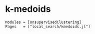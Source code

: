 # k-medoids

```@autodocs
Modules = [UnsupervisedClustering]
Pages   = ["local_search/kmedoids.jl"]
```
